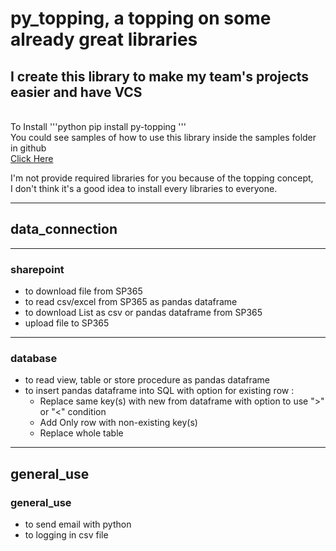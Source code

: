 # py_topping, a topping on some already great libraries
## I create this library to make my team's projects easier and have VCS
<br>To Install
'''python
pip install py-topping
'''
<br>
You could see samples of how to use this library inside the samples folder in github<br>
[Click Here](https://github.com/chanon-kr/Shared_Function)

I'm not provide required libraries for you because of the topping concept,<br> 
I don't think it's a good idea to install every libraries to everyone.

***
## data_connection
***
### sharepoint
  - to download file from SP365
  - to read csv/excel from SP365 as pandas dataframe
  - to download List as csv or pandas dataframe from SP365
  - upload file to SP365

***
### database
  - to read view, table or store procedure as pandas dataframe
  - to insert pandas dataframe into SQL with option for existing row :
    - Replace same key(s) with new from dataframe with option to use ">" or "<" condition
    - Add Only row with non-existing key(s)
    - Replace whole table

***
## general_use

### general_use
  - to send email with python
  - to logging in csv file